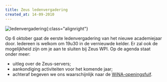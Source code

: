 ```yaml
---
title: Zeus ledenvergadering
created_at: 14-09-2010
---
```


![ledenvergadering](https://zeus.ugent.be/wp-content/uploads/2010/09/ledenvergadering-212x300.png "ledenvergadering"){:class="alignright"}

Op 6 oktober gaat de eerste ledenvergadering van het nieuwe academiejaar door. Iedereen is welkom om 19u30 in de vernieuwde kelder. Er zal ook de mogelijkheid zijn om je aan te sluiten bij Zeus WPI. Op de agenda staat onder meer:

- uitleg over de Zeus-servers;
- aankondiging activiteiten voor het komende jaar;
- achteraf begeven we ons waarschijnlijk naar de [WiNA-openingsfuif](https://wina.ugent.be/activiteiten/?id=397/).
